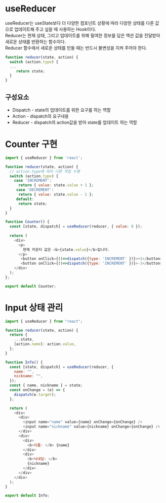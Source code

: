 # useReducer
useReducer는 useState보다 더 다양한 컴포넌트 상황에 따라 다양한 상태를 다른 값으로 업데이트해 주고 싶을 때 사용하는 Hook이다.  
Reducer는 현재 상태, 그리고 업데이트를 위해 필여한 정보를 담은 액션 값을 전달받아 새로운 상태를 반환하는 함수이다.  
Reducer 함수에서 새로운 상태를 만들 때는 반드시 불변성을 지켜 주어야 한다.

```javascript
function reducer(state, action) {
  switch (action.type) {
  ...
     return state;
  }
}
```
## 구성요소
+ Dispatch - state의 업데이트를 위한 요구를 하는 역할
+ Action - dispatch의 요구내용
+ Reducer - dispatch의 action값을 받아 state를 업데이트 하는 역할

# Counter 구현
```javascript
import { useReducer } from 'react';

function reducer(state, action) {
  // action.type에 따라 다른 작업 수행
  switch (action.type) {
    case 'INCREMENT':
      return { value: state.value + 1 };
     case 'DECREMENT':
      return { value: state.value - 1 };
     default:
      return state;
  }
}

function Counter() {
  const [state, dispatch] = useReducer(reducer, { value: 0 });
  
  return (
    <div>
      <p>
        현재 카운터 값은 <b>{state.value}</b>입니다.
      </p>
       <button onClick={()=>dispatch({type: 'INCREMENT' })}>+1</button>
       <button onClick={()=>dispatch({type: 'INCREMENT' })}>-1</button>
    </div>
  );
};

export default Counter;
```
# Input 상태 관리
```javascript
import { useReducer } from "react";

function reducer(state, action) {
  return {
    ...state,
    [action.name]: action.value,
  };
}

function Info() {
  const [state, dispatch] = useReducer(reducer, {
    name: "",
    nickname: "",
  });
  const { name, nickname } = state;
  const onChange = (e) => {
    dispatch(e.target);
  };

  return (
    <div>
      <div>
        <input name="name" value={name} onChange={onChange} />
        <input name="nickname" value={nickname} onChange={onChange} />
      </div>
      <div>
        <div>
          <b>이름: </b> {name}
        </div>
        <div>
          <b>닉네임: </b>
          {nickname}
        </div>
      </div>
    </div>
  );
}

export default Info;
```
